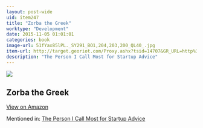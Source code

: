 ```yaml
---
layout: post-wide
uid: item247
title: "Zorba the Greek"
worktype: "Development"
date: 2015-11-05 01:01:01
categories: book
image-url: 51fYax85lPL._SY291_BO1,204,203,200_QL40_.jpg
item-url: http://target.georiot.com/Proxy.ashx?tsid=14707&GR_URL=http%3A%2F%2Fwww.amazon.com%2FZorba-Greek-Nikos-Kazantzakis%2Fdp%2F0684825546
description: "The Person I Call Most for Startup Advice"
---
```

<a href="http://target.georiot.com/Proxy.ashx?tsid=14707&GR_URL=http%3A%2F%2Fwww.amazon.com%2FZorba-Greek-Nikos-Kazantzakis%2Fdp%2F0684825546" target="blank"><img src="../../../../img/thumbs/51fYax85lPL._SY291_BO1,204,203,200_QL40_.jpg" class="prod-img"></a>
<h2>Zorba the Greek</h2>
<p><a class="btn btn-primary" href="http://target.georiot.com/Proxy.ashx?tsid=14707&GR_URL=http%3A%2F%2Fwww.amazon.com%2FZorba-Greek-Nikos-Kazantzakis%2Fdp%2F0684825546" target="blank">View on Amazon</a><p>
<p>Mentioned in: <a href="http://fourhourworkweek.com/2015/08/18/the-evolutionary-angel-naval-ravikant/" target="blank">The Person I Call Most for Startup Advice</a></p>
